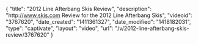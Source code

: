 {
    "title": "2012 Line Afterbang Skis Review",
    "description": "http:\/\/www.skis.com Review for the 2012 Line Afterbang Skis",
    "videoid": "3767620",
    "date_created": "1411361327",
    "date_modified": "1418182031",
    "type": "captivate",
    "layout": "video",
    "url": "\/v\/2012-line-afterbang-skis-review\/3767620"
}